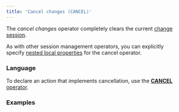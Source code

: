 ```yaml
---
title: 'Cancel changes (CANCEL)'
---
```


The *cancel changes* operator completely clears the current [change session](Change_sessions.md).

As with other session management operators, you can explicitly specify [nested local properties](Session_management.md#Sessionmanagement-nested) for the cancel operator.


### Language

To declare an action that implements cancellation, use the [**CANCEL** operator](CANCEL_operator.md).

### Examples

